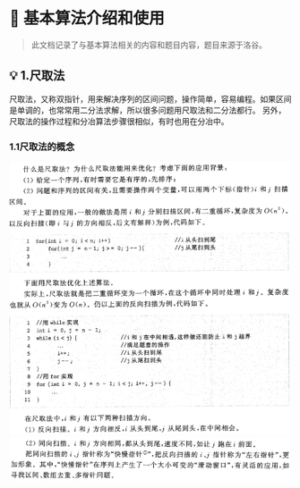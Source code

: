 # 🌳 基本算法介绍和使用
>此文档记录了与基本算法相关的内容和题目内容，题目来源于洛谷。

## 💡 1.尺取法
尺取法，又称双指针，用来解决序列的区间问题，操作简单，容易编程。如果区间是单调的，也常常用二分法求解，所以很多问题用尺取法和二分法都行。
另外，尺取法的操作过程和分冶算法步骤很相似，有时也用在分冶中。
### 1.1尺取法的概念
![尺取法](./照片/尺取法1.png)
![尺取法](./照片/尺取法2.png)